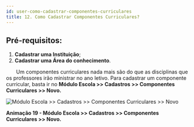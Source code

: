 ```yaml
---
id: user-como-cadastrar-componentes-curriculares
title: 12. Como Cadastrar Componentes Curriculares?
---
```


## Pré-requisitos:
1. **Cadastrar uma Instituição**;
2. **Cadastrar uma Área do conhecimento**.

<div class="textoJustificado">

&nbsp;&nbsp;&nbsp;&nbsp;&nbsp;&nbsp;&nbsp;Um componentes curriculares nada mais são do que as disciplinas que os professores irão ministrar no ano letivo.
Para cadastrar um componente curricular, basta ir no **Módulo Escola >> Cadastros >> Componentes Curriculares >> Novo.**

</div>

![Módulo Escola >> Cadastros >> Componentes Curriculares >> Novo](../img/user-docs/cadastrar_componente_curricular.gif)

<div class="divNotaCentralizadaGif"> 

**Animação 19 - Módulo Escola >> Cadastros >> Componentes Curriculares >> Novo.**

</div> 